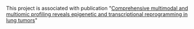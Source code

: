 This project is associated with publication "[Comprehensive multimodal and multiomic profiling reveals epigenetic and transcriptional reprogramming in lung tumors](https://www.ncbi.nlm.nih.gov/pmc/articles/PMC11185586/)"
